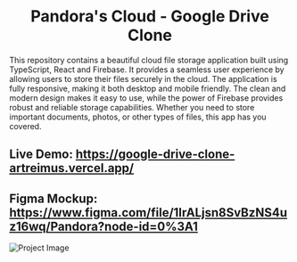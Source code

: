 <h1 align="center">Pandora's Cloud - Google Drive Clone</h1>

This repository contains a beautiful cloud file storage application built using TypeScript, React and Firebase. It provides a seamless user experience by allowing users to store their files securely in the cloud. The application is fully responsive, making it both desktop and mobile friendly. The clean and modern design makes it easy to use, while the power of Firebase provides robust and reliable storage capabilities. Whether you need to store important documents, photos, or other types of files, this app has you covered.

## Live Demo: https://google-drive-clone-artreimus.vercel.app/
## Figma Mockup: https://www.figma.com/file/1IrALjsn8SvBzNS4uz16wq/Pandora?node-id=0%3A1

![Project Image](https://github.com/artreimus/google-drive-clone/blob/main/image.jpg?raw=true)

